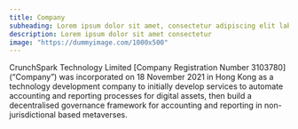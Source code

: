 ```yaml
---
title: Company
subheading: Lorem ipsum dolor sit amet, consectetur adipiscing elit laboris nisi ut aliquip ex sed do eiusmod tempor incididunt
description: Lorem ipsum dolor sit amet consectetur
image: "https://dummyimage.com/1000x500"
---
```


CrunchSpark Technology Limited [Company Registration Number 3103780] (“Company”) was incorporated on 18 November 2021 in Hong Kong as a technology development company to initially develop services to automate accounting and reporting processes for digital assets, then build a decentralised governance framework for accounting and reporting in non-jurisdictional based metaverses. 
